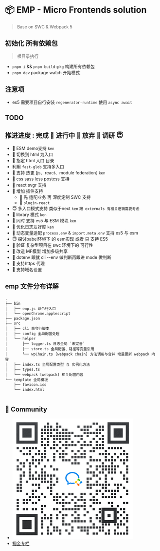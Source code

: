 # 📦 EMP - Micro Frontends solution
> Base on SWC & Webpack 5
## 初始化 所有依赖包 
> 根目录执行 
+ `pnpm i` && `pnpm build:pkg` 构建所有依赖包 
+ `pnpm dev` package watch 开始模式

## 注意项 
+ es5 需要项目自行安装 `regenerator-runtime` 使用 `async await`

## TODO
## 推进进度 : 完成 🥳 进行中 🤯 放弃 🥵 调研 😇
+ 🤯 ESM demo支持 `ken`
+ 🥳 切换到 html 为入口 
+ 🥳 指定 html 入口 目录 
+ 利用 `fast-glob` 支持多入口
+ 🥳 支持 热更 [js、react、module federation] `ken`
+ 🥳 css sass less postcss 支持
+ 🥳 react svgr 支持 
+ 🥳 增加 插件支持 
  + 🥳 先 适配业务 再 深度定制 SWC  支持 
  + 🥳 `plugin-react`
+ 😇 多入口模式支持 类似于next  `ken` `跟 externals 有相关逻辑需要考虑`
+ 🤯 library 模式 `ken`
+ 🥳 同时 支持 es5 与 ESM 模块 `ken`
+ 🤯 优化日志友好度 `ken`
+ 🥳 动态变量适配 `process.env` & `import.meta.env` 支持 es5 与 esm
+ 😇 探讨babel环境下 的 esm实现 或者 只 支持 ES5
+ 🥳 验证 复杂型项目在 swc 环境下的 可行性
+ 🤯 改造 MF模型 增加多级共享
+ 🥳 dotenv 跟就 cli --env 做判断再跟进 mode 做判断
+ 🤯 支持https 代理 
+ 🤯 支持域名设置

## emp 文件分布详解 
```
.
├── bin
│   ├── emp.js 命令行入口
│   └── openChrome.applescript
├── package.json
├── src
│   ├── cli 命令行脚本
│   ├── config 全局配置处理
│   └── helper
│       ├── logger.ts 日志全局 `未完善`
│       ├── store.ts 全局配置、路径等变量引用
│       └── wpChain.ts [webpack chain] 方法调用与合并 增量更新 webpack 内容
│   ├── index.ts 全局配置类型 与 实例化方法
│   ├── types.ts
│   └── webpack [webpack] 相关配置内容
└── template 全局模板
    ├── favicon.ico
    └── index.html
 
```

## 👬 Community
+ ![wxgroup](docs/contact_me_qr.png)
+ [掘金专栏](https://juejin.cn/user/483440843559406/posts)